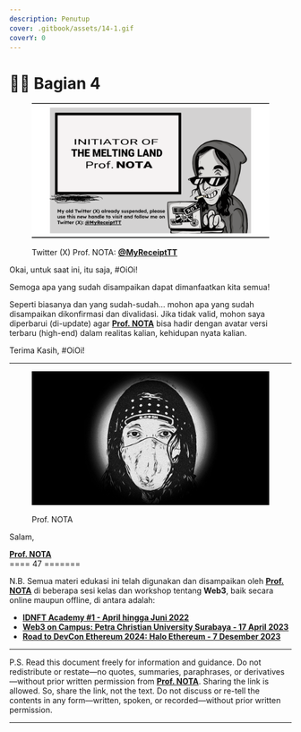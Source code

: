 ```yaml
---
description: Penutup
cover: .gitbook/assets/14-1.gif
coverY: 0
---
```


# 🧑‍🌾 Bagian 4

<figure><img src=".gitbook/assets/Screen Shot 2023-12-07 at 11.52.31.png" alt=""><figcaption><p>Twitter (X) Prof. NOTA: <a href="https://x.com/MyReceiptTT"><strong>@MyReceiptTT</strong></a></p></figcaption></figure>

Okai, untuk saat ini, itu saja, #OiOi!

Semoga apa yang sudah disampaikan dapat dimanfaatkan kita semua!&#x20;

Seperti biasanya dan yang sudah-sudah… mohon apa yang sudah disampaikan dikonfirmasi dan divalidasi. Jika tidak valid, mohon saya diperbarui (di-update) agar [**Prof. NOTA**](https://nota.endhonesa.com/) bisa hadir dengan avatar versi terbaru (high-end) dalam realitas kalian, kehidupan nyata kalian.

Terima Kasih, #OiOi!

***

<figure><img src=".gitbook/assets/prof-nota-v.1.20.jpg" alt=""><figcaption><p>Prof. NOTA</p></figcaption></figure>

Salam,

[**Prof. NOTA**](https://nota.endhonesa.com/)\
\==== 47 =======

N.B. Semua materi edukasi ini telah digunakan dan disampaikan oleh [**Prof. NOTA**](https://nota.endhonesa.com/) di beberapa sesi kelas dan workshop tentang **Web3**, baik secara online maupun offline, di antara adalah:

* [**IDNFT Academy #1 - April hingga Juni 2022**](https://www.instagram.com/idnftacademy/)
* [**Web3 on Campus: Petra Christian University Surabaya - 17 April 2023**](https://web3campus.idnft.id/)
* [**Road to DevCon Ethereum 2024: Halo Ethereum - 7 Desember 2023**](https://pintu.co.id/news/61828-pintu-sponsori-event-halo-ethereum)

***

P.S. Read this document freely for information and guidance. Do not redistribute or restate—no quotes, summaries, paraphrases, or derivatives—without prior written permission from [**Prof. NOTA**](https://nota.endhonesa.com/). Sharing the link is allowed. So, share the link, not the text. Do not discuss or re-tell the contents in any form—written, spoken, or recorded—without prior written permission.

***

